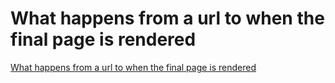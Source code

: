 # What happens from a url to when the final page is rendered
[What happens from a url to when the final page is rendered](https://aiwithcloud.com/2022/09/19/what_happens_from_a_url_to_when_the_final_page_is_rendered/)